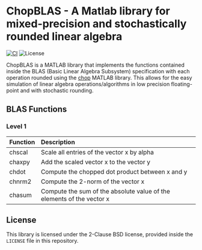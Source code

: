 # ChopBLAS - A Matlab library for mixed-precision and stochastically rounded linear algebra

[![CI](https://github.com/imciner2/ChopBLAS/actions/workflows/ci.yml/badge.svg)](https://github.com/imciner2/ChopBLAS/actions/workflows/ci.yml)
![License](https://img.shields.io/github/license/imciner2/ChopBLAS)

ChopBLAS is a MATLAB library that implements the functions contained inside the BLAS (Basic Linear Algebra Subsystem) specification
with each operation rounded using the [chop](https://github.com/higham/chop) MATLAB library.
This allows for the easy simulation of linear algebra operations/algorithms in low precision floating-point and with stochastic rounding.

## BLAS Functions

### Level 1

| Function | Description                                                           |
|----------|:----------------------------------------------------------------------|
| chscal   | Scale all entries of the vector x by alpha                            |
| chaxpy   | Add the scaled vector x to the vector y                               |
| chdot    | Compute the chopped dot product between x and y                       |
| chnrm2   | Compute the 2-norm of the vector x                                    |
| chasum   | Compute the sum of the absolute value of the elements of the vector x |


## License

This library is licensed under the 2-Clause BSD license, provided inside the `LICENSE` file in this repository.
